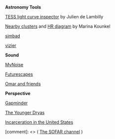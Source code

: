 __Astronomy Tools__

[TESS light curve inspector](https://fast-lightcurve-inspector.osc-fr1.scalingo.io/282254350) by Julien de Lambilly

[Nearby clusters](http://mkounkel.com/mw3d/mw2d.html) and [HR diagram](http://mkounkel.com/mw3d/hr.html) by Marina Kounkel

[simbad](https://simbad.u-strasbg.fr/simbad/)

[vizier](https://vizier.cds.unistra.fr/viz-bin/VizieR)

__Sound__

[MyNoise](https://mynoise.net/noiseMachines.php)

[Futurescapes](https://www.youtube.com/@Futurescapes-SciFiAmbience)

[Omar and friends](https://www.youtube.com/watch?v=m6ZgytCOBw8)

__Perspective__

[Gapminder](https://www.gapminder.org/tools)

[The Younger Dryas](https://en.wikipedia.org/wiki/Younger_Dryas)

[Incarceration in the United States](https://en.wikipedia.org/wiki/Incarceration_in_the_United_States)

[comment]: <>  (
[The SOFAR channel](https://en.wikipedia.org/wiki/SOFAR_channel)
)
